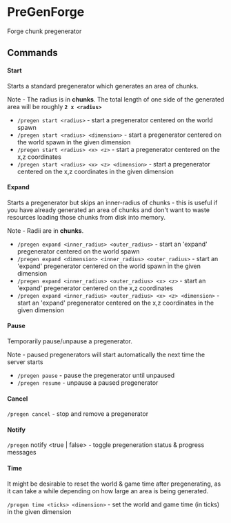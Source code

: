 # PreGenForge
Forge chunk pregenerator

## Commands

#### Start

Starts a standard pregenerator which generates an area of chunks.

Note - The radius is in **chunks**. The total length of one side of the generated area will be roughly **`2 x <radius>`**

- `/pregen start <radius>` - start a pregenerator centered on the world spawn
- `/pregen start <radius> <dimension>` - start a pregenerator centered on the world spawn in the given dimension
- `/pregen start <radius> <x> <z>` - start a pregenerator centered on the x,z coordinates
- `/pregen start <radius> <x> <z> <dimension>` - start a pregenerator centered on the x,z coordinates in the given dimension

#### Expand

Starts a pregenerator but skips an inner-radius of chunks - this is useful if you have already generated an area of
chunks and don't want to waste resources loading those chunks from disk into memory.

Note - Radii are in **chunks**.

- `/pregen expand <inner_radius> <outer_radius>` - start an 'expand' pregenerator centered on the world spawn
- `/pregen expand <dimension> <inner_radius> <outer_radius>` - start an 'expand' pregenerator centered on the world
 spawn in the given dimension
- `/pregen expand <inner_radius> <outer_radius> <x> <z>` - start an 'expand' pregenerator centered on the x,z coordinates
- `/pregen expand <inner_radius> <outer_radius> <x> <z> <dimension>` - start an 'expand' pregenerator centered on the
 x,z coordinates in the given dimension
 
#### Pause

Temporarily pause/unpause a pregenerator.

Note - paused pregenerators will start automatically the next time the server starts

- `/pregen pause` - pause the pregenerator until unpaused
- `/pregen resume` - unpause a paused pregenerator

#### Cancel

`/pregen cancel` - stop and remove a pregenerator

#### Notify

`/pregen` notify <true | false> - toggle pregeneration status & progress messages

#### Time

It might be desirable to reset the world & game time after pregenerating, as it can take a while depending on
 how large an area is being generated.

`/pregen time <ticks> <dimension>` - set the world and game time (in ticks) in the given dimension